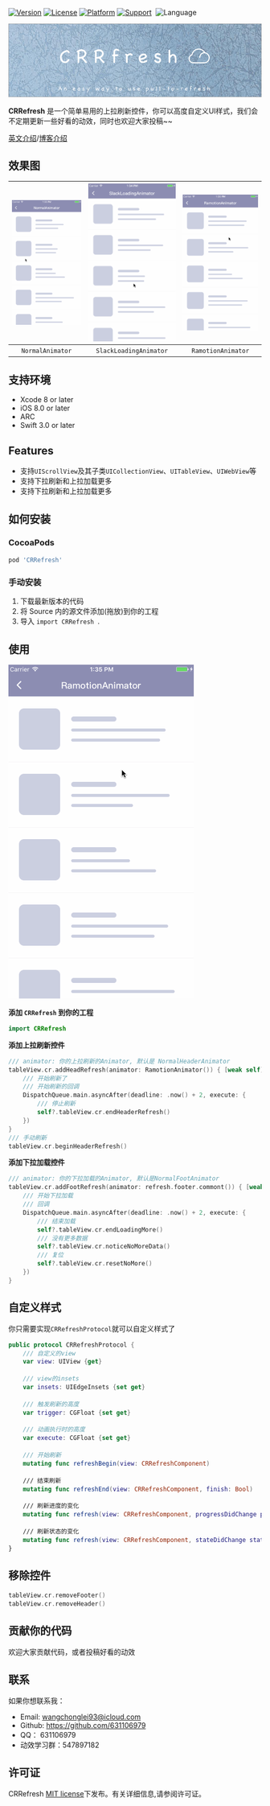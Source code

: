 [![Version](https://img.shields.io/cocoapods/v/CRRefresh.svg?style=flat)](http://cocoapods.org/pods/CRRefresh)
[![License](https://img.shields.io/cocoapods/l/CRRefresh.svg?style=flat)](http://cocoapods.org/pods/CRRefresh)
[![Platform](https://img.shields.io/cocoapods/p/CRRefresh.svg?style=flat)](http://cocoapods.org/pods/CRRefresh)
[![Support](https://img.shields.io/badge/support-iOS%208%2B%20-blue.svg?style=flat)](https://www.apple.com/nl/ios/) 
![Language](https://img.shields.io/badge/Language-%20swift%20%20-blue.svg)

![](CRRefresh.png)

**CRRefresh** 是一个简单易用的上拉刷新控件，你可以高度自定义UI样式，我们会不定期更新一些好看的动效，同时也欢迎大家投稿~~

[英文介绍](README.md)/[博客介绍](http://blog.csdn.net/wang631106979/article/details/62888435)

## 效果图

| ![](CRRefresh1.gif) |  ![](CRRefresh2.gif)   | ![](CRRefresh3.gif) |
| :-----------------: | :--------------------: | :-----------------: |
|  `NormalAnimator`   | `SlackLoadingAnimator` | `RamotionAnimator`  |

## 支持环境

- Xcode 8 or later
- iOS 8.0 or later
- ARC
- Swift 3.0 or later

## Features

- 支持`UIScrollView`及其子类`UICollectionView`、`UITableView`、`UIWebView`等
- 支持下拉刷新和上拉加载更多
- 支持下拉刷新和上拉加载更多

## 如何安装

### CocoaPods

```ruby
pod 'CRRefresh'
```

### 手动安装

1. 下载最新版本的代码
2. 将 Source 内的源文件添加(拖放)到你的工程
3. 导入 `import CRRefresh `.

## 使用

![](CRRefresh3.gif)

**添加 `CRRefresh` 到你的工程**

```swift
import CRRefresh
```

**添加上拉刷新控件**

```swift
/// animator: 你的上拉刷新的Animator, 默认是 NormalHeaderAnimator
tableView.cr.addHeadRefresh(animator: RamotionAnimator()) { [weak self] in
    /// 开始刷新了
    /// 开始刷新的回调
    DispatchQueue.main.asyncAfter(deadline: .now() + 2, execute: {
        /// 停止刷新
        self?.tableView.cr.endHeaderRefresh()
    })
}
/// 手动刷新
tableView.cr.beginHeaderRefresh()
```

**添加下拉加载控件**

```swift
/// animator: 你的下拉加载的Animator, 默认是NormalFootAnimator
tableView.cr.addFootRefresh(animator: refresh.footer.commont()) { [weak self] in
    /// 开始下拉加载
    /// 回调
    DispatchQueue.main.asyncAfter(deadline: .now() + 2, execute: {
        /// 结束加载
        self?.tableView.cr.endLoadingMore()
        /// 没有更多数据
        self?.tableView.cr.noticeNoMoreData()
		/// 复位
		self?.tableView.cr.resetNoMore()
    })
}
```

## 自定义样式

你只需要实现`CRRefreshProtocol`就可以自定义样式了

```swift
public protocol CRRefreshProtocol {
    /// 自定义的view
    var view: UIView {get}
    
    /// view的insets
    var insets: UIEdgeInsets {set get}
    
    /// 触发刷新的高度
    var trigger: CGFloat {set get}
    
    /// 动画执行时的高度
    var execute: CGFloat {set get}
    
    /// 开始刷新
    mutating func refreshBegin(view: CRRefreshComponent)
    
    /// 结束刷新
    mutating func refreshEnd(view: CRRefreshComponent, finish: Bool)
    
    /// 刷新进度的变化
    mutating func refresh(view: CRRefreshComponent, progressDidChange progress: CGFloat)
    
    /// 刷新状态的变化
    mutating func refresh(view: CRRefreshComponent, stateDidChange state: CRRefreshState)
}
```

## 移除控件

```swift
tableView.cr.removeFooter()
tableView.cr.removeHeader()
```

## 贡献你的代码

欢迎大家贡献代码，或者投稿好看的动效

## 联系

如果你想联系我：

- Email: wangchonglei93@icloud.com
- Github: https://github.com/631106979
- QQ： 631106979
- 动效学习群：547897182

## 许可证

CRRefresh [MIT license](LICENSE)下发布。有关详细信息,请参阅许可证。